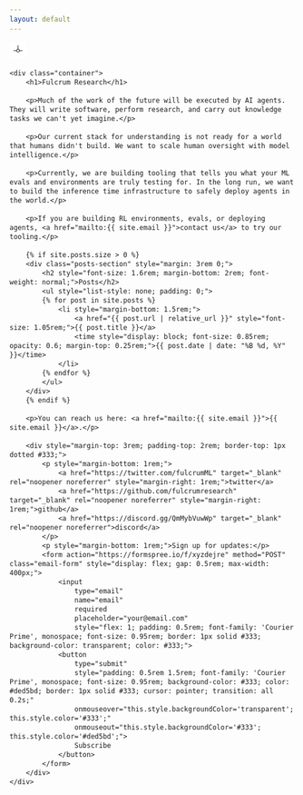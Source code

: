```yaml
---
layout: default
---
```


<div class="main-wrapper">
    <div class="logo-container">
        <img src="/assets/images/logo.png" height="30">
    </div>
    
    <div class="container">
        <h1>Fulcrum Research</h1>
        
        <p>Much of the work of the future will be executed by AI agents. They will write software, perform research, and carry out knowledge tasks we can't yet imagine.</p>

        <p>Our current stack for understanding is not ready for a world that humans didn't build. We want to scale human oversight with model intelligence.</p>

        <p>Currently, we are building tooling that tells you what your ML evals and environments are truly testing for. In the long run, we want to build the inference time infrastructure to safely deploy agents in the world.</p>

        <p>If you are building RL environments, evals, or deploying agents, <a href="mailto:{{ site.email }}">contact us</a> to try our tooling.</p>

        {% if site.posts.size > 0 %}
        <div class="posts-section" style="margin: 3rem 0;">
            <h2 style="font-size: 1.6rem; margin-bottom: 2rem; font-weight: normal;">Posts</h2>
            <ul style="list-style: none; padding: 0;">
            {% for post in site.posts %}
                <li style="margin-bottom: 1.5rem;">
                    <a href="{{ post.url | relative_url }}" style="font-size: 1.05rem;">{{ post.title }}</a>
                    <time style="display: block; font-size: 0.85rem; opacity: 0.6; margin-top: 0.25rem;">{{ post.date | date: "%B %d, %Y" }}</time>
                </li>
            {% endfor %}
            </ul>
        </div>
        {% endif %}
        
        <p>You can reach us here: <a href="mailto:{{ site.email }}">{{ site.email }}</a>.</p>

        <div style="margin-top: 3rem; padding-top: 2rem; border-top: 1px dotted #333;">
            <p style="margin-bottom: 1rem;">
                <a href="https://twitter.com/fulcrumML" target="_blank" rel="noopener noreferrer" style="margin-right: 1rem;">twitter</a>
                <a href="https://github.com/fulcrumresearch" target="_blank" rel="noopener noreferrer" style="margin-right: 1rem;">github</a>
                <a href="https://discord.gg/QmMybVuwWp" target="_blank" rel="noopener noreferrer">discord</a>
            </p>
            <p style="margin-bottom: 1rem;">Sign up for updates:</p>
            <form action="https://formspree.io/f/xyzdejre" method="POST" class="email-form" style="display: flex; gap: 0.5rem; max-width: 400px;">
                <input 
                    type="email" 
                    name="email" 
                    required
                    placeholder="your@email.com"
                    style="flex: 1; padding: 0.5rem; font-family: 'Courier Prime', monospace; font-size: 0.95rem; border: 1px solid #333; background-color: transparent; color: #333;">
                <button 
                    type="submit"
                    style="padding: 0.5rem 1.5rem; font-family: 'Courier Prime', monospace; font-size: 0.95rem; background-color: #333; color: #ded5bd; border: 1px solid #333; cursor: pointer; transition: all 0.2s;"
                    onmouseover="this.style.backgroundColor='transparent'; this.style.color='#333';"
                    onmouseout="this.style.backgroundColor='#333'; this.style.color='#ded5bd';">
                    Subscribe
                </button>
            </form>
        </div>
    </div>
</div>

